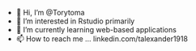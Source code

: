 - 👋 Hi, I’m @Torytoma
- 👀 I’m interested in Rstudio primarily
- 🌱 I’m currently learning web-based applications
- 📫 How to reach me ... linkedin.com/talexander1918

<!---
Torytoma/Torytoma is a ✨ special ✨ repository because its `README.md` (this file) appears on your GitHub profile.
You can click the Preview link to take a look at your changes.
--->

